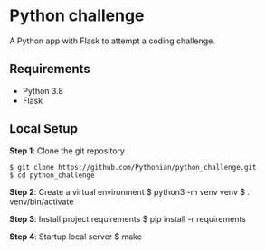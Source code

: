 # Python challenge

A Python app with Flask to attempt a coding challenge.

## Requirements

- Python 3.8
- Flask

## Local Setup

**Step 1**: Clone the git repository

    $ git clone https://github.com/Pythonian/python_challenge.git
    $ cd python_challenge

**Step 2**: Create a virtual environment
    $ python3 -m venv venv
    $ . venv/bin/activate

**Step 3**: Install project requirements 
    $ pip install -r requirements

**Step 4**: Startup local server
    $ make

